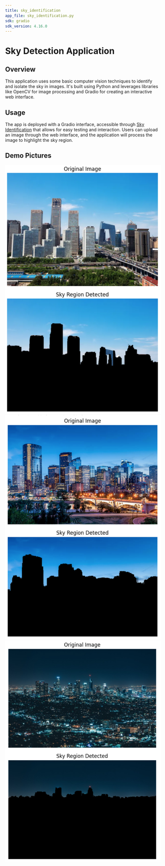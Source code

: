 ```yaml
---
title: sky_identification
app_file: sky_identification.py
sdk: gradio
sdk_version: 4.16.0
---
```

# Sky Detection Application

## Overview
This application uses some basic computer vision techniques to identify and isolate the sky in images. It's built using Python and leverages libraries like OpenCV for image processing and Gradio for creating an interactive web interface.

## Usage
The app is deployed with a Gradio interface, accessible through [Sky Identification](https://huggingface.co/spaces/xuyanran000/sky_identification) that allows for easy testing and interaction. Users can upload an image through the web interface, and the application will process the image to highlight the sky region.

## Demo Pictures
![Demo Image1](demo_result/demo1.jpg)
![Demo Image2](demo_result/demo2.jpg)
![Demo Image3](demo_result/demo3.jpg)




